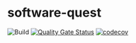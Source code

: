 # software-quest

![Build](https://github.com/sekkycodes/software-quest/workflows/Build/badge.svg)
[![Quality Gate Status](https://sonarcloud.io/api/project_badges/measure?project=sekkycodes_software-quest&metric=alert_status)](https://sonarcloud.io/dashboard?id=sekkycodes_software-quest)
[![codecov](https://codecov.io/gh/sekkycodes/software-quest/branch/main/graph/badge.svg?token=LITBSC3JCV)](https://codecov.io/gh/sekkycodes/software-quest)